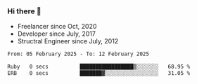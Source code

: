### Hi there 👋

- Freelancer since Oct, 2020
- Developer since July, 2017
- Structral Engineer since July, 2012

<!--START_SECTION:waka-->

```txt
From: 05 February 2025 - To: 12 February 2025

Ruby   0 secs          █████████████████▒░░░░░░░   68.95 %
ERB    0 secs          ███████▓░░░░░░░░░░░░░░░░░   31.05 %
```

<!--END_SECTION:waka-->

